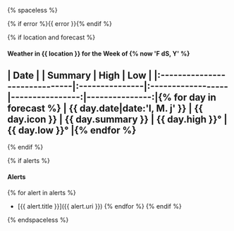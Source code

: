 {% spaceless %}

{% if error %}{{ error }}{% endif %}

{% if location and forecast %}
#### Weather in {{ location }} for the Week of {% now 'F dS, Y' %}
| Date                          |                | Summary           | High            | Low            |
|:------------------------------|:---------------|:------------------|----------------:|---------------:|{% for day in forecast %}
| {{ day.date|date:'l, M. j' }} | {{ day.icon }} | {{ day.summary }} | {{ day.high }}° | {{ day.low }}° |{% endfor %}
---
{% endif %}

{% if alerts %}
#### Alerts
{% for alert in alerts %}
- [{{ alert.title }}]({{ alert.uri }})
{% endfor %}
{% endif %}

{% endspaceless %}